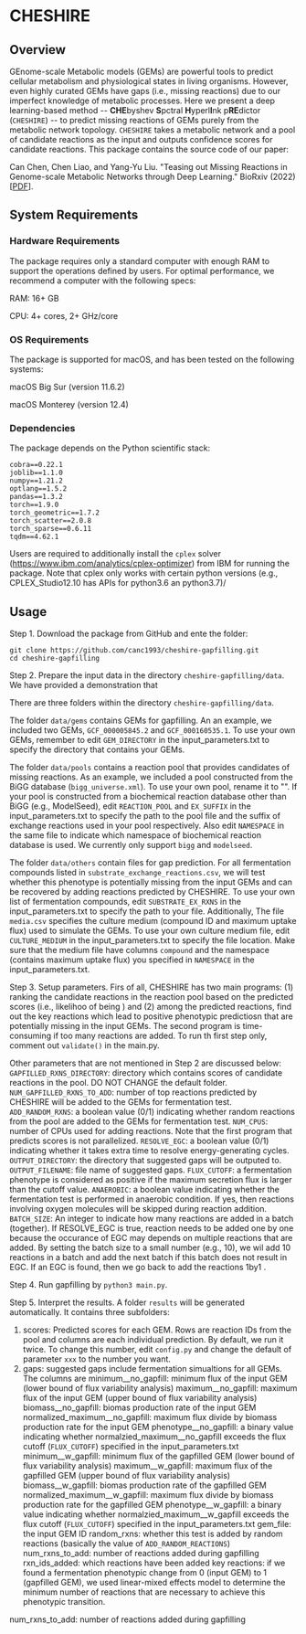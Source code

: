 # CHESHIRE
## Overview

GEnome-scale Metabolic models (GEMs) are powerful tools to predict cellular metabolism and physiological states in living organisms. However, even highly curated GEMs have gaps (i.e., missing reactions) due to our imperfect knowledge of metabolic processes. Here we present a deep learning-based method -- **CHE**byshev **S**pctral **H**yperl**I**nk p**RE**dictor (```CHESHIRE```) -- to predict missing reactions of GEMs purely from the metabolic network topology. ```CHESHIRE``` takes a metabolic network and a pool of candidate reactions as the input and outputs confidence scores for candidate reactions. This package contains the source code of our paper:

Can Chen, Chen Liao, and Yang-Yu Liu. "Teasing out Missing Reactions in Genome-scale Metabolic Networks through Deep Learning." BioRxiv (2022) [[PDF](https://www.biorxiv.org/content/10.1101/2022.06.27.497720v1.full.pdf)].

## System Requirements

### Hardware Requirements
The package requires only a standard computer with enough RAM to support the operations defined by users. For optimal performance, we recommend a computer with the following specs:

RAM: 16+ GB

CPU: 4+ cores, 2+ GHz/core

### OS Requirements
The package is supported for macOS, and has been tested on the following systems:

macOS Big Sur (version 11.6.2)

macOS Monterey (version 12.4)


### Dependencies
The package depends on the Python scientific stack:

```
cobra==0.22.1
joblib==1.1.0
numpy==1.21.2
optlang==1.5.2
pandas==1.3.2
torch==1.9.0
torch_geometric==1.7.2
torch_scatter==2.0.8
torch_sparse==0.6.11 
tqdm==4.62.1
```

Users are required to additionally install the ```cplex``` solver (https://www.ibm.com/analytics/cplex-optimizer) from IBM for running the package. Note that cplex only works with certain python versions (e.g., CPLEX_Studio12.10 has APIs for python3.6 an python3.7)/

## Usage
 
Step 1. Download the package from GitHub and ente the folder:

```
git clone https://github.com/canc1993/cheshire-gapfilling.git
cd cheshire-gapfilling
```

Step 2. Prepare the input data in the directory ```cheshire-gapfilling/data```. We have provided a demonstration that 

There are three folders within the directory ```cheshire-gapfilling/data```.

The folder ```data/gems``` contains GEMs for gapfilling. An an example, we included two GEMs, ```GCF_000005845.2``` and ```GCF_000160535.1```. To use your own GEMs, remember to edit ```GEM_DIRECTORY``` in the input_parameters.txt to specify the directory that contains your GEMs.

The folder ```data/pools``` contains a reaction pool that provides candidates of missing reactions. As an example, we included a pool constructed from the BiGG database (```bigg_universe.xml```). To use your own pool, rename it to "". If your pool is constructed from a biochemical reaction database other than BiGG (e.g., ModelSeed), edit ```REACTION_POOL``` and ```EX_SUFFIX``` in the input_parameters.txt to specify the path to the pool file and the suffix of exchange reactions used in your pool respectively. Also edit ```NAMESPACE``` in the same file to indicate which namespace of biochemical reaction database is used. We currently only support ```bigg``` and ```modelseed```.

The folder ```data/others``` contain files for gap prediction. For all fermentation compounds listed in ```substrate_exchange_reactions.csv```, we will test whether this phenotype is potentially missing from the input GEMs and can be recovered by adding reactions predicted by CHESHIRE. To use your own list of fermentation compounds, edit ```SUBSTRATE_EX_RXNS``` in the input_parameters.txt to specify the path to your file. Additionally, The file ```media.csv``` specifies the culture medium (compound ID and maximum uptake flux) used to simulate the GEMs. To use your own culture medium file, edit ```CULTURE_MEDIUM``` in the input_parameters.txt to specify the file location. Make sure that the medium file have columns ```compound``` and the namespace (contains maximum uptake flux) you specified in ```NAMESPACE``` in the input_parameters.txt. 

Step 3. Setup parameters. Firs of all, CHESHIRE has two main programs: (1) ranking the candidate reactions in the reaction pool based on the predicted scores (i.e., likelihoo of being ) and (2) among the predicted reactions, find out the key reactions which lead to positive phenotypic predictiosn that are potentially missing in the input GEMs. The second program is time-consuming if too many reactions are added. To run th first step only, comment out ```validate()``` in the main.py.

Other parameters that are not mentioned in Step 2 are discussed below:
```GAPFILLED_RXNS_DIRECTORY```: directory which contains scores of candidate reactions in the pool. DO NOT CHANGE the default folder.
```NUM_GAPFILLED_RXNS_TO_ADD```: number of top reactions predicted by CHESHIRE will be added to the GEMs for fermentation test.
```ADD_RANDOM_RXNS```: a boolean value (0/1) indicating whether random reactions from the pool are added to the GEMs for fermentation test.
```NUM_CPUS```: number of CPUs used for adding reactions. Note that the first program that predicts scores is not parallelized.
```RESOLVE_EGC```: a boolean value (0/1) indicating whether it takes extra time to resolve energy-generating cycles.
```OUTPUT_DIRECTORY```: the directory that suggested gaps will be outputed to.
```OUTPUT_FILENAME```: file name of suggested gaps.
```FLUX_CUTOFF```: a fermentation phenotype is considered as positive if the maximum secretion flux is larger than the cutoff value.
```ANAEROBIC```: a boolean value indicating whether the fermentation test is performed in anaerobic condition. If yes, then reactions involving oxygen molecules will be skipped during reaction addition.
```BATCH_SIZE```: An integer to indicate how many reactions are added in a batch (together). If RESOLVE_EGC is true, reaction needs to be added one by one because the occurance of EGC may depends on multiple reactions that are added. By setting the batch size to a small number (e.g., 10), we wil add 10 reactions in a batch and add the next batch if this batch does not result in EGC. If an EGC is found, then we go back to add the reactions 1by1 . 

Step 4. Run gapfilling by ```python3 main.py```.

Step 5. Interpret the results. A folder ```results``` will be generated automatically. It contains three subfolders:

1. scores: Predicted scores for each GEM. Rows are reaction IDs from the pool and columns are each individual prediction. By default, we run it twice. To change this number, edit ```config.py``` and change the default of parameter ```xxx``` to the number you want.
2. gaps: suggested gaps include fermentation simualtions for all GEMs. The columns are 
minimum__no_gapfill: minimum flux of the input GEM (lower bound of flux variability analysis)
maximum__no_gapfill: maximum flux of the input GEM (upper bound of flux variability analysis)
biomass__no_gapfill: biomas production rate of the input GEM
normalized_maximum__no_gapfill: maximum flux divide by biomass production rate for the input GEM
phenotype__no_gapfill: a binary value indicating whether normalzied_maximum__no_gapfill exceeds the flux cutoff (```FLUX_CUTOFF```) specified in the input_parameters.txt
minimum__w_gapfill: minimum flux of the gapfilled GEM (lower bound of flux variability analysis)
maximum__w_gapfill: maximum flux of the gapfilled GEM (upper bound of flux variability analysis)
biomass__w_gapfill: biomas production rate of the gapfilled GEM
normalized_maximum__w_gapfill: maximum flux divide by biomass production rate for the gapfilled GEM
phenotype__w_gapfill: a binary value indicating whether normalzied_maximum__w_gapfill exceeds the flux cutoff (```FLUX_CUTOFF```) specified in the input_parameters.txt
gem_file: the input GEM ID
random_rxns: whether this test is added by random reactions (basically the value of ```ADD_RANDOM_REACTIONS```)
num_rxns_to_add: number of reactions added during gapfilling
rxn_ids_added: which reactions have been added
key reactions: if we found a fermentation phenotypic change from 0 (input GEM) to 1 (gapfilled GEM), we used linear-mixed effects model to determine the minimum number of reactions that are necessary to achieve this phenotypic transition.

num_rxns_to_add: number of reactions added during gapfilling
